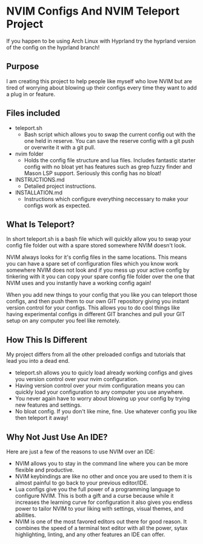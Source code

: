 # NVIM Configs And NVIM Teleport Project
If you happen to be using Arch Linux with Hyprland try the hyprland version of the config on the hyprland branch!

## Purpose
I am creating this project to help people like myself who love NVIM but are tired of worrying about blowing up their configs every time they want to add a plug in or feature. 

## Files included
 - teleport.sh 
    - Bash script which allows you to swap the current config out with the one held in reserve. You can save the reserve config with a git push or overwrite it with a git pull. 
 - nvim folder 
    - Holds the config file structure and lua files. Includes fantastic starter config with no bloat yet has features such as grep fuzzy finder and Mason LSP support. Seriously this config has no bloat!
 - INSTRUCTIONS.md 
    - Detailed project instructions.
 - INSTALLATION.md
    - Instructions which configure everything neccessary to make your configs work as expected.

## What Is Teleport?
In short teleport.sh is a bash file which will quickly allow you to swap your config file folder out with a spare stored somewhere NVIM doesn't look.

NVIM always looks for it's config files in the same locations. This means you can have a spare set of configuration files which you know work somewhere NVIM does not look and if you mess up your active config by tinkering with it you can copy your spare config file folder over the one that NVIM uses and you instantly have a working config again!

When you add new things to your config that you like you can teleport those configs, and then push them to our own GIT repository giving you instant version control for your configs. This allows you to do cool things like having experimental configs in different GIT branches and pull your GIT setup on any computer you feel like remotely. 

## How This Is Different 
My project differs from all the other preloaded configs and tutorials that lead you into a dead end.

- teleport.sh allows you to quicly load already working configs and gives you version control over your nvim configuration.
- Having version control over your nvim configuration means you can quickly load your configuration to any computer you use anywhere.
- You never again have to worry about blowing up your config by trying new features and settings.
- No bloat config. If you don't like mine, fine. Use whatever config you like then teleport it away!

## Why Not Just Use An IDE?
Here are just a few of the reasons to use NVIM over an IDE:

 - NVIM allows you to stay in the command line where you can be more flexible and productive.
 - NVIM keybindings are like no other and once you are used to them it is almost painful to go back to your previous editor/IDE.
 - Lua configs give you the full power of a programming language to configure NVIM. This is both a gift and a curse because while it increases the learning curve for configuration it also gives you endless power to tailor NVIM to your liking with settings, visual themes, and abilities.
 - NVIM is one of the most favored editors out there for good reason. It combines the speed of a terminal text editor with all the power, sytax highlighting, linting, and any other features an IDE can offer.

